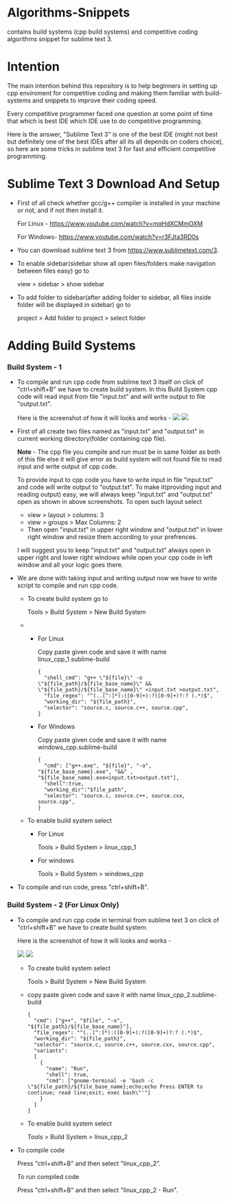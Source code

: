 # Algorithms-Snippets
contains build systems (cpp build systems) and competitive coding algorithms snippet for sublime text 3.

# Intention
The main intention behind this repository is to help beginners in setting up cpp enviroment for competitive coding and making them familiar with build-systems and snippets to improve their coding speed.

Every competitive programmer faced one question at some point of time that which is best IDE which IDE use to do competitive programming.

Here is the answer, "Sublime Text 3" is one of the best IDE (might not best but definitely one of the best IDEs after all its all depends on coders choice), so here are some tricks in sublime text 3 for fast and efficient competitive programming. 

# Sublime Text 3 Download And Setup
* First of all check whether gcc/g++ compiler is installed in your machine or not, and if not then install it.
  
  For Linux - https://www.youtube.com/watch?v=mqHdXCMmOXM
  
  For Windows- https://www.youtube.com/watch?v=r3FJta3RD0s

* You can download sublime text 3 from https://www.sublimetext.com/3.

* To enable sidebar(sidebar show all open files/folders make navigation between files easy) go to
  
  view > sidebar > show sidebar

* To add folder to sidebar(after adding folder to sidebar, all files inside folder will be displayed in sidebar) go to
  
  project > Add folder to project > select folder

Adding Build Systems
===================

### Build System - 1 ###
 
* To compile and run cpp code from sublime text 3 itself on click of "ctrl+shift+B" we have to create build system.
  In this Build System cpp code will read input from file "input.txt" and will write output to file "output.txt".
  
  Here is the screenshot of how it will looks and works -
  ![](https://github.com/brijeshpanara24/Algorithms-Snippets/blob/master/screenshots/linux_cpp_1_without_error.png)
  ![](https://github.com/brijeshpanara24/Algorithms-Snippets/blob/master/screenshots/linux_cpp_1_with_error.png)
  
* First of all create two files named as "input.txt" and "output.txt" in current working directory(folder containing cpp file).

  **Note** - The cpp file you compile and run must be in same folder as both of this file else it will give error as build system will not found file to read input and write output of cpp code.

  To provide input to cpp code you have to write input in file "input.txt" and code will write output to "output.txt".
  To make it(providing input and reading output) easy, we will always keep "input.txt" and "output.txt" open as shown in above screenshots.
  To open such layout select
  * view > layout > columns: 3
  * view > groups > Max Columns: 2
  * Then open "input.txt" in upper right window and "output.txt" in lower right window and resize them according to your prefrences.
  
  I will suggest you to keep "input.txt" and "output.txt" always open in upper right and lower right windows while open your cpp code in left window and all your logic goes there.

* We are done with taking input and writing output now we have to write script to compile and run cpp code.
  
  * To create build system go to 
    
    Tools > Build System > New Build System 
  
  *
    * For Linux
      
      Copy paste given code and save it with name linux_cpp_1.sublime-build
      
      ```
      {
        "shell_cmd": "g++ \"${file}\" -o \"${file_path}/${file_base_name}\" && \"${file_path}/${file_base_name}\" <input.txt >output.txt",
        "file_regex": "^(..[^:]*):([0-9]+):?([0-9]+)?:? (.*)$",
        "working_dir": "${file_path}",
        "selector": "source.c, source.c++, source.cpp",
      }
      ```
    * For Windows
      
      Copy paste given code and save it with name windows_cpp.sublime-build
      
      ```
      {
        "cmd": ["g++.exe", "${file}", "-o", "${file_base_name}.exe", "&&" , "${file_base_name}.exe<input.txt>output.txt"],
        "shell":true,
        "working_dir":"$file_path",
        "selector": "source.c, source.c++, source.cxx, source.cpp", 
      }
      ```

  * To enable build system select
    
    * For Linux 
      
      Tools > Build System > linux_cpp_1
      
    * For windows
    
      Tools > Build System > windows_cpp

* To compile and run code, press "ctrl+shift+B".

### Build System - 2 (For Linux Only) ###
 
* To compile and run cpp code in terminal from sublime text 3 on click of "ctrl+shift+B" we have to create build system.
  
  Here is the screenshot of how it will looks and works -
  
  ![](https://github.com/brijeshpanara24/Algorithms-Snippets/blob/master/screenshots/linux_cpp_2_without_error.png)
  ![](https://github.com/brijeshpanara24/Algorithms-Snippets/blob/master/screenshots/linux_cpp_2_with_error.png)
  
  * To create build system select 

    Tools > Build System > New Build System 

  * copy paste given code and save it with name linux_cpp_2.sublime-build

    ```
    { 
      "cmd": ["g++", "$file", "-o", "${file_path}/${file_base_name}"], 
      "file_regex": "^(..[^:]*):([0-9]+):?([0-9]+)?:? (.*)$", 
      "working_dir": "${file_path}", 
      "selector": "source.c, source.c++, source.cxx, source.cpp", 
      "variants": 
      [ 
        { 
          "name": "Run", 
          "shell": true, 
          "cmd": ["gnome-terminal -e 'bash -c \"${file_path}/${file_base_name};echo;echo Press ENTER to continue; read line;exit; exec bash\"'"] 
        } 
      ] 
    }
    ```

  * To enable build system select

    Tools > Build System > linux_cpp_2

* To compile code 

  Press "ctrl+shift+B" and then select "linux_cpp_2".

  To run compiled code 

  Press "ctrl+shift+B" and then select "linux_cpp_2 - Run".
